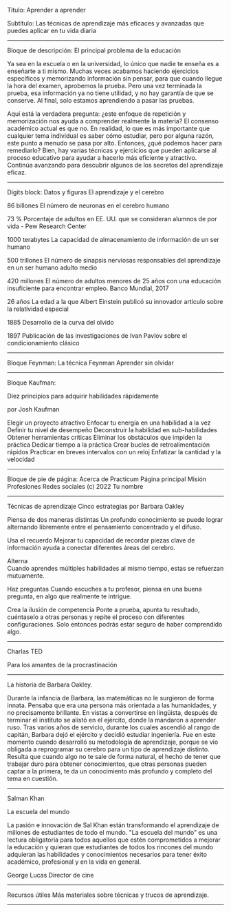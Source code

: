 Título: Aprender a aprender

Subtítulo: Las técnicas de aprendizaje más eficaces y avanzadas que puedes aplicar en tu vida diaria

---

Bloque de descripción:
El principal problema de la educación

Ya sea en la escuela o en la universidad, lo único que nadie te enseña es a enseñarte a ti mismo. Muchas veces acabamos haciendo ejercicios específicos y memorizando información sin pensar, para que cuando llegue la hora del examen, aprobemos la prueba. Pero una vez terminada la prueba, esa información ya no tiene utilidad, y no hay garantía de que se conserve. Al final, solo estamos aprendiendo a pasar las pruebas.

Aquí está la verdadera pregunta: ¿este enfoque de repetición y memorización nos ayuda a comprender realmente la materia? El consenso académico actual es que no. En realidad, lo que es más importante que cualquier tema individual es saber cómo estudiar, pero por alguna razón, este punto a menudo se pasa por alto. Entonces, ¿qué podemos hacer para remediarlo?
Bien, hay varias técnicas y ejercicios que pueden aplicarse al proceso educativo para ayudar a hacerlo más eficiente y atractivo. Continúa avanzando para descubrir algunos de los secretos del aprendizaje eficaz.

---

Digits block:
Datos y figuras
El aprendizaje y el cerebro

86 billones
El número de neuronas en el cerebro humano

73 %
Porcentaje de adultos en EE. UU. que se consideran alumnos de por vida - Pew Research Center

1000 terabytes
La capacidad de almacenamiento de información de un ser humano

500 trillones
El número de sinapsis nerviosas responsables del aprendizaje en un ser humano adulto medio

420 millones
El número de adultos menores de 25 años con una educación insuficiente para encontrar empleo. Banco Mundial, 2017

26 años
La edad a la que Albert Einstein publicó su innovador artículo sobre la relatividad especial

1885
Desarrollo de la curva del olvido

1897
Publicación de las investigaciones de Ivan Pavlov sobre el condicionamiento clásico

---

Bloque Feynman:
La técnica Feynman
Aprender sin olvidar

---

Bloque Kaufman:

Diez principios para adquirir habilidades rápidamente

por Josh Kaufman

Elegir un proyecto atractivo
Enfocar tu energía en una habilidad a la vez
Definir tu nivel de desempeño
Deconstruir la habilidad en sub-habilidades
Obtener herramientas críticas
Eliminar los obstáculos que impiden la práctica
Dedicar tiempo a la práctica
Crear bucles de retroalimentación rápidos
Practicar en breves intervalos con un reloj
Enfatizar la cantidad y la velocidad

---

Bloque de pie de página:
Acerca de Practicum
Página principal
Misión
Profesiones
Redes sociales
(c) 2022 Tu nombre

---

Técnicas de aprendizaje
Cinco estrategias por Barbara Oakley

Piensa de dos maneras distintas
Un profundo conocimiento se puede lograr alternando libremente entre el pensamiento concentrado y el difuso.

Usa el recuerdo
Mejorar tu capacidad de recordar piezas clave de información ayuda a conectar diferentes áreas del cerebro.

Alterna  
Cuando aprendes múltiples habilidades al mismo tiempo, estas se refuerzan mutuamente.

Haz preguntas
Cuando escuches a tu profesor, piensa en una buena pregunta, en algo que realmente te intrigue.

Crea la ilusión de competencia
Ponte a prueba, apunta tu resultado, cuéntaselo a otras personas y repite el proceso con diferentes configuraciones. Solo entonces podrás estar seguro de haber comprendido algo.

---

Charlas TED

Para los amantes de la procrastinación

---

La historia de Barbara Oakley.

Durante la infancia de Barbara, las matemáticas no le surgieron de forma innata. Pensaba que era una persona más orientada a las humanidades, y no precisamente brillante. En vistas a convertirse en lingüista, después de terminar el instituto se alistó en el ejército, donde la mandaron a aprender ruso. Tras varios años de servicio, durante los cuales ascendió al rango de capitán, Barbara dejó el ejército y decidió estudiar ingeniería. Fue en este momento cuando desarrolló su metodología de aprendizaje, porque se vio obligada a reprogramar su cerebro para un tipo de aprendizaje distinto. Resulta que cuando algo no te sale de forma natural, el hecho de tener que trabajar duro para obtener conocimientos, que otras personas pueden captar a la primera, te da un conocimiento más profundo y completo del tema en cuestión.

---

Salman Khan

La escuela del mundo

La pasión e innovación de Sal Khan están transformando el aprendizaje de millones de estudiantes de todo el mundo. "La escuela del mundo" es una lectura obligatoria para todos aquellos que estén comprometidos a mejorar la educación y quieran que estudiantes de todos los rincones del mundo adquieran las habilidades y conocimientos necesarios para tener éxito académico, profesional y en la vida en general.

George Lucas
Director de cine

---

Recursos útiles
Más materiales sobre técnicas y trucos de aprendizaje.

---
